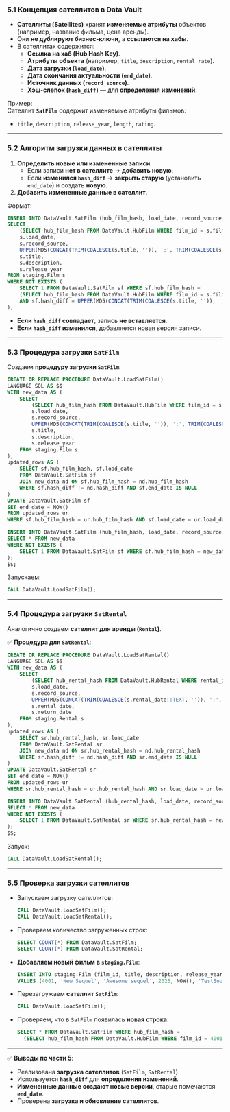 ### **5.1 Концепция сателлитов в Data Vault**

- **Сателлиты (Satellites)** хранят **изменяемые атрибуты** объектов (например, название фильма, цена аренды).
- Они **не дублируют бизнес-ключи**, а **ссылаются на хабы**.
- В сателлитах содержится:
    - **Ссылка на хаб (Hub Hash Key)**.
    - **Атрибуты объекта** (например, `title`, `description`, `rental_rate`).
    - **Дата загрузки (`load_date`)**.
    - **Дата окончания актуальности (`end_date`)**.
    - **Источник данных (`record_source`)**.
    - **Хэш-слепок (`hash_diff`)** — для **определения изменений**.

Пример:  
Сателлит **`SatFilm`** содержит изменяемые атрибуты фильмов:

- `title`, `description`, `release_year`, `length`, `rating`.

---

### **5.2 Алгоритм загрузки данных в сателлиты**

1. **Определить новые или измененные записи**:
    - Если записи **нет в сателлите** → **добавить новую**.
    - Если **изменился `hash_diff`** → **закрыть старую** (установить `end_date`) и создать **новую**.
2. **Добавить измененные данные в сателлит**.

Формат:

```sql
INSERT INTO DataVault.SatFilm (hub_film_hash, load_date, record_source, hash_diff, title, description, release_year)
SELECT
    (SELECT hub_film_hash FROM DataVault.HubFilm WHERE film_id = s.film_id),
    s.load_date,
    s.record_source,
    UPPER(MD5(CONCAT(TRIM(COALESCE(s.title, '')), ';', TRIM(COALESCE(s.description, '')), ';', TRIM(COALESCE(s.release_year::TEXT, ''))))),
    s.title,
    s.description,
    s.release_year
FROM staging.Film s
WHERE NOT EXISTS (
    SELECT 1 FROM DataVault.SatFilm sf WHERE sf.hub_film_hash =
    (SELECT hub_film_hash FROM DataVault.HubFilm WHERE film_id = s.film_id)
    AND sf.hash_diff = UPPER(MD5(CONCAT(TRIM(COALESCE(s.title, '')), ';', TRIM(COALESCE(s.description, '')), ';', TRIM(COALESCE(s.release_year::TEXT, ''))))))
);
```

- **Если `hash_diff` совпадает**, запись **не вставляется**.
- **Если `hash_diff` изменился**, добавляется новая версия записи.

---

### **5.3 Процедура загрузки `SatFilm`**

Создаем **процедуру загрузки `SatFilm`**:

```sql
CREATE OR REPLACE PROCEDURE DataVault.LoadSatFilm()
LANGUAGE SQL AS $$
WITH new_data AS (
    SELECT
        (SELECT hub_film_hash FROM DataVault.HubFilm WHERE film_id = s.film_id) AS hub_film_hash,
        s.load_date,
        s.record_source,
        UPPER(MD5(CONCAT(TRIM(COALESCE(s.title, '')), ';', TRIM(COALESCE(s.description, '')), ';', TRIM(COALESCE(s.release_year::TEXT, '')))))) AS hash_diff,
        s.title,
        s.description,
        s.release_year
    FROM staging.Film s
),
updated_rows AS (
    SELECT sf.hub_film_hash, sf.load_date
    FROM DataVault.SatFilm sf
    JOIN new_data nd ON sf.hub_film_hash = nd.hub_film_hash
    WHERE sf.hash_diff != nd.hash_diff AND sf.end_date IS NULL
)
UPDATE DataVault.SatFilm sf
SET end_date = NOW()
FROM updated_rows ur
WHERE sf.hub_film_hash = ur.hub_film_hash AND sf.load_date = ur.load_date;

INSERT INTO DataVault.SatFilm (hub_film_hash, load_date, record_source, hash_diff, title, description, release_year)
SELECT * FROM new_data
WHERE NOT EXISTS (
    SELECT 1 FROM DataVault.SatFilm sf WHERE sf.hub_film_hash = new_data.hub_film_hash AND sf.hash_diff = new_data.hash_diff
);
$$;
```

Запускаем:

```sql
CALL DataVault.LoadSatFilm();
```

---

### **5.4 Процедура загрузки `SatRental`**

Аналогично создаем **сателлит для аренды (`Rental`)**.

✅ **Процедура для `SatRental`**:

```sql
CREATE OR REPLACE PROCEDURE DataVault.LoadSatRental()
LANGUAGE SQL AS $$
WITH new_data AS (
    SELECT
        (SELECT hub_rental_hash FROM DataVault.HubRental WHERE rental_id = s.rental_id) AS hub_rental_hash,
        s.load_date,
        s.record_source,
        UPPER(MD5(CONCAT(TRIM(COALESCE(s.rental_date::TEXT, '')), ';', TRIM(COALESCE(s.return_date::TEXT, '')))))) AS hash_diff,
        s.rental_date,
        s.return_date
    FROM staging.Rental s
),
updated_rows AS (
    SELECT sr.hub_rental_hash, sr.load_date
    FROM DataVault.SatRental sr
    JOIN new_data nd ON sr.hub_rental_hash = nd.hub_rental_hash
    WHERE sr.hash_diff != nd.hash_diff AND sr.end_date IS NULL
)
UPDATE DataVault.SatRental sr
SET end_date = NOW()
FROM updated_rows ur
WHERE sr.hub_rental_hash = ur.hub_rental_hash AND sr.load_date = ur.load_date;

INSERT INTO DataVault.SatRental (hub_rental_hash, load_date, record_source, hash_diff, rental_date, return_date)
SELECT * FROM new_data
WHERE NOT EXISTS (
    SELECT 1 FROM DataVault.SatRental sr WHERE sr.hub_rental_hash = new_data.hub_rental_hash AND sr.hash_diff = new_data.hash_diff
);
$$;
```

Запуск:

```sql
CALL DataVault.LoadSatRental();
```

---

### **5.5 Проверка загрузки сателлитов**

- Запускаем загрузку сателлитов:
    
    ```sql
    CALL DataVault.LoadSatFilm();
    CALL DataVault.LoadSatRental();
    ```
    
- Проверяем количество загруженных строк:
    
    ```sql
    SELECT COUNT(*) FROM DataVault.SatFilm;
    SELECT COUNT(*) FROM DataVault.SatRental;
    ```
    
- **Добавляем новый фильм в `staging.Film`**:
    
    ```sql
    INSERT INTO staging.Film (film_id, title, description, release_year, load_date, record_source)
    VALUES (4001, 'New Sequel', 'Awesome sequel', 2025, NOW(), 'TestSource');
    ```
    
- Перезагружаем **сателлит `SatFilm`**:
    
    ```sql
    CALL DataVault.LoadSatFilm();
    ```
    
- Проверяем, что в `SatFilm` появилась **новая строка**:
    
    ```sql
    SELECT * FROM DataVault.SatFilm WHERE hub_film_hash =
      (SELECT hub_film_hash FROM DataVault.HubFilm WHERE film_id = 4001);
    ```
    

---

✅ **Выводы по части 5**:

- Реализована **загрузка сателлитов** (`SatFilm`, `SatRental`).
- Используется **`hash_diff`** для **определения изменений**.
- **Измененные данные создают новые версии**, старые помечаются **`end_date`**.
- Проверена **загрузка и обновление сателлитов**.